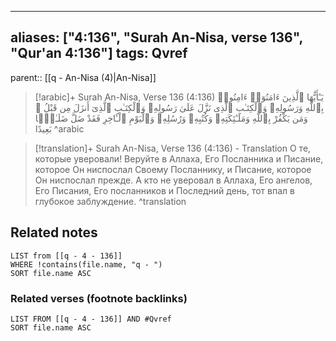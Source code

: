 
---
aliases: ["4:136", "Surah An-Nisa, verse 136", "Qur'an 4:136"]
tags: Qvref
---

parent:: [[q - An-Nisa (4)|An-Nisa]]

> [!arabic]+ Surah An-Nisa, Verse 136 (4:136)
> <span class="quran-arabic">يَـٰٓأَيُّهَا ٱلَّذِينَ ءَامَنُوٓا۟ ءَامِنُوا۟ بِٱللَّهِ وَرَسُولِهِۦ وَٱلْكِتَـٰبِ ٱلَّذِى نَزَّلَ عَلَىٰ رَسُولِهِۦ وَٱلْكِتَـٰبِ ٱلَّذِىٓ أَنزَلَ مِن قَبْلُ ۚ وَمَن يَكْفُرْ بِٱللَّهِ وَمَلَـٰٓئِكَتِهِۦ وَكُتُبِهِۦ وَرُسُلِهِۦ وَٱلْيَوْمِ ٱلْـَٔاخِرِ فَقَدْ ضَلَّ ضَلَـٰلًۢا بَعِيدًا</span>
^arabic

> [!translation]+ Surah An-Nisa, Verse 136 (4:136) - Translation
> О те, которые уверовали! Веруйте в Аллаха, Его Посланника и Писание, которое Он ниспослал Своему Посланнику, и Писание, которое Он ниспослал прежде. А кто не уверовал в Аллаха, Его ангелов, Его Писания, Его посланников и Последний день, тот впал в глубокое заблуждение.
^translation



## Related notes
```dataview
LIST from [[q - 4 - 136]]
WHERE !contains(file.name, "q - ")
SORT file.name ASC
```

### Related verses (footnote backlinks)
```dataview
LIST FROM [[q - 4 - 136]] AND #Qvref
SORT file.name ASC
```


